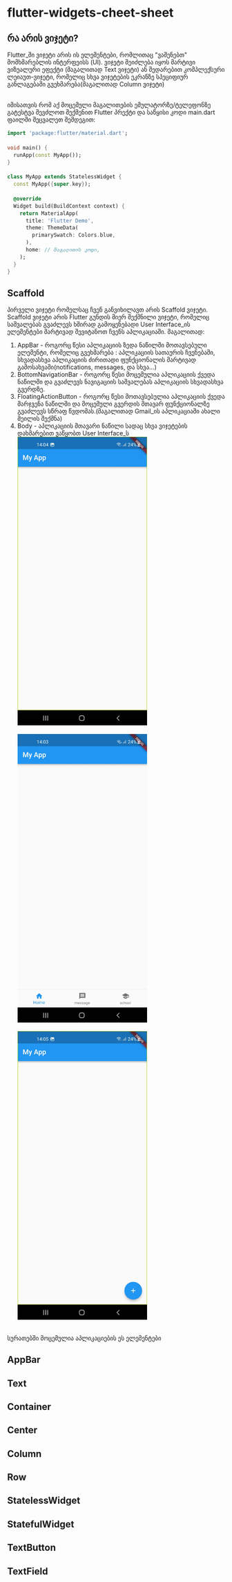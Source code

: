 # flutter-widgets-cheet-sheet

## რა არის ვიჯეტი?
Flutter_ში ვიჯეტი არის ის ელემენტები, რომლითაც "ვაშენებთ" მომხმარებლის ინტერფეისს (UI). ვიჯეტი შეიძლება იყოს მარტივი ვიზუალური ეფექტი (მაგალითად Text ვიჯეტი) ან შედარებით კომპლექსური ლეიაუთ-ვიჯეტი, რომელიც სხვა ვიჯეტების ეკრანზე სპეციფიურ განლაგებაში გვეხმარება(მაგალითად Column ვიჯეტი)<br /><br />


იმისათვის რომ აქ მოცემული მაგალითების ემულატორზე/ტელეფონზე გატესტვა შევძლოთ შექმენით Flutter პრექტი და საწყისი კოდი main.dart ფაილში შეცვალეთ შემდეგით:


```dart
import 'package:flutter/material.dart';

void main() {
  runApp(const MyApp());
}

class MyApp extends StatelessWidget {
  const MyApp({super.key});

  @override
  Widget build(BuildContext context) {
    return MaterialApp(
      title: 'Flutter Demo',
      theme: ThemeData(
        primarySwatch: Colors.blue,
      ),
      home: // მაგალითის კოდი,
    );
  }
}


```

## Scaffold

პირველი ვიჯეტი რომელსაც ჩვენ განვიხილავთ არის Scaffold ვიჯეტი. Scaffold ვიჯეტი არის Flutter გუნდის მიერ შექმნილი ვიჯეტი, რომელიც საშვალებას გვაძლევს ხშირად გამოყენებადი User Interface_ის ელემენტები მარტივად შევიტანოთ ჩვენს აპლიკაციაში. მაგალითად: <br />
1. AppBar - როგორც წესი აპლიკაციის ზედა ნაწილში მოთავსებული ელემენტი, რომელიც გვეხმარება : აპლიკაციის სათაურის ჩვენებაში, სხვადასხვა აპლიკაციის ძირითადი ფუნქციონალის მარტივად გამოსახვაში(notifications, messages, და სხვა...)
2. BottomNavigationBar - როგორც წესი მოცემულია აპლიკაციის ქვედა ნაწილში და გვაძლევს ნავიგაციის საშვალებას აპლიკაციის სხვადასხვა გვერდზე.
3. FloatingActionButton - როგორც წესი მოთავსებულია აპლიკაციის ქვედა მარჯვენა ნაწილში და მოცემული გვერდის მთავარ ფუნქციონალზე გვაძლევს სწრაფ წვდომას.(მაგალითად Gmail_ის აპლიკაციაში ახალი მეილის შექმნა)
4. Body - აპლიკაციის მთავარი ნაწილი სადაც სხვა ვიჯეტების დახმარებით ვაწყობთ User Interface_ს
<img src="/screenshots/appbar.jpg" width=300><br /><br />
<img src="/screenshots/bottom.jpg" width=300><br /><br />
<img src="/screenshots/floating.jpg" width=300><br /><br />

სურათებში მოცემულია აპლიკაციების ეს ელემენტები 


## AppBar

## Text

## Container

## Center

## Column

## Row

## StatelessWidget

## StatefulWidget

## TextButton  

## TextField